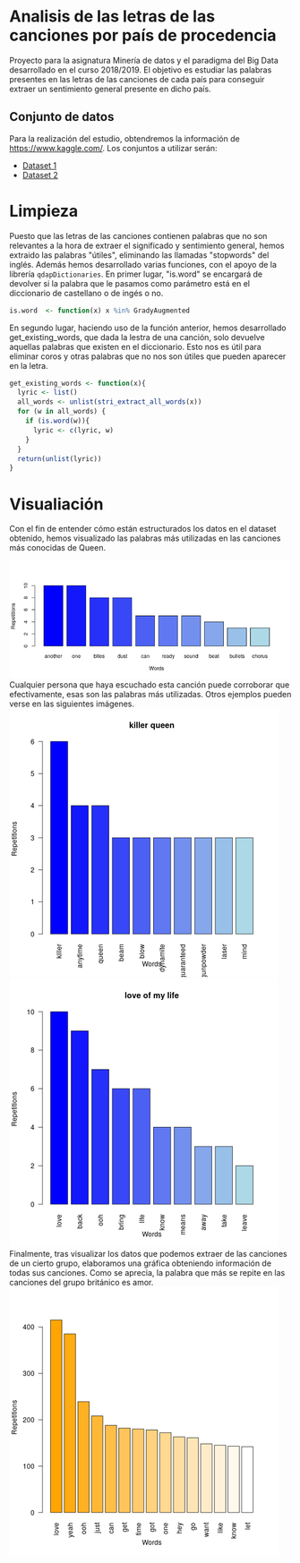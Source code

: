 # Analisis de las letras de las canciones por país de procedencia
Proyecto para la asignatura Minería de datos y el paradigma del Big Data desarrollado en el curso 2018/2019. El objetivo es estudiar las palabras presentes en las letras de las canciones de cada país para conseguir extraer un sentimiento general presente en dicho país.

## Conjunto de datos
Para la realización del estudio, obtendremos la información de https://www.kaggle.com/. Los conjuntos a utilizar serán: 
* [Dataset 1](https://www.kaggle.com/mousehead/songlyrics)
* [Dataset 2](https://www.kaggle.com/gyani95/380000-lyrics-from-metrolyrics)

# Limpieza
Puesto que las letras de las canciones contienen palabras que no son relevantes a la hora de extraer el significado y sentimiento general, hemos extraido las palabras "útiles", eliminando las llamadas "stopwords" del inglés. Además hemos desarrollado varias funciones, con el apoyo de la librería ```qdapDictionaries```. En primer lugar, "is.word" se encargará de devolver si la palabra que le pasamos como parámetro está en el diccionario de castellano o de ingés o no.
```R
is.word  <- function(x) x %in% GradyAugmented
```
En segundo lugar, haciendo uso de la función anterior, hemos desarrollado get_existing_words, que dada la lestra de una canción, solo devuelve aquellas palabras que existen en el diccionario. Esto nos es útil para eliminar coros y otras palabras que no nos son útiles que pueden aparecer en la letra.
```R
get_existing_words <- function(x){
  lyric <- list()
  all_words <- unlist(stri_extract_all_words(x))
  for (w in all_words) {
    if (is.word(w)){
      lyric <- c(lyric, w)
    }
  }
  return(unlist(lyric))
}
```
# Visualiación
Con el fin de entender cómo están estructurados los datos en el dataset obtenido, hemos visualizado las palabras más utilizadas en las canciones más conocidas de Queen.

![img](https://github.com/paulamlago/Analisis-de-letras-de-canciones/blob/master/Memoria/Imagenes/AnotherOneBitesTheDust.png)
Cualquier persona que haya escuchado esta canción puede corroborar que efectivamente, esas son las palabras más utilizadas. Otros ejemplos pueden verse en las siguientes imágenes.
![img](https://github.com/paulamlago/Analisis-de-letras-de-canciones/blob/master/Memoria/Imagenes/killerqueen.png)
![alt tex](https://github.com/paulamlago/Analisis-de-letras-de-canciones/blob/master/Memoria/Imagenes/loveofmylife.png)
Finalmente, tras visualizar los datos que podemos extraer de las canciones de un cierto grupo, elaboramos una gráfica obteniendo información de todas sus canciones. Como se aprecia, la palabra que más se repite en las canciones del grupo británico es amor.
![alt tex](https://github.com/paulamlago/Analisis-de-letras-de-canciones/blob/master/Memoria/Imagenes/queen_most_used_words.png)
